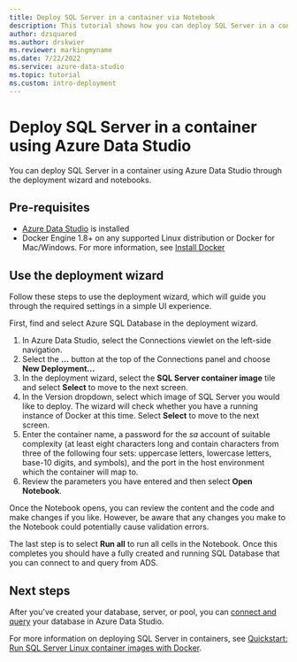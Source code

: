 ```yaml
---
title: Deploy SQL Server in a container via Notebook
description: This tutorial shows how you can deploy SQL Server in a container.
author: dzsquared
ms.author: drskwier
ms.reviewer: markingmyname
ms.date: 7/22/2022
ms.service: azure-data-studio
ms.topic: tutorial
ms.custom: intro-deployment
---
```


# Deploy SQL Server in a container using Azure Data Studio

You can deploy SQL Server in a container using Azure Data Studio through the deployment wizard and notebooks.

## Pre-requisites

 - [Azure Data Studio](download-azure-data-studio.md) is installed
 - Docker Engine 1.8+ on any supported Linux distribution or Docker for Mac/Windows. For more information, see [Install Docker](https://docs.docker.com/engine/installation/)

## Use the deployment wizard

Follow these steps to use the deployment wizard, which will guide you through the required settings in a simple UI experience.

First, find and select Azure SQL Database in the deployment wizard.

 1. In Azure Data Studio, select the Connections viewlet on the left-side navigation.
 2. Select the **...** button at the top of the Connections panel and choose **New Deployment...**
 3. In the deployment wizard, select the **SQL Server container image** tile and select **Select** to move to the next screen.
 4. In the Version dropdown, select which image of SQL Server you would like to deploy. The wizard will check whether you have a running instance of Docker at this time. Select **Select** to move to the next screen.
 5. Enter the container name, a password for the *sa* account of suitable complexity (at least eight characters long and contain characters from three of the following four sets: uppercase letters, lowercase letters, base-10 digits, and symbols), and the port in the host environment which the container will map to.
 6. Review the parameters you have entered and then select **Open Notebook**.

Once the Notebook opens, you can review the content and the code and make changes if you like. However, be aware that any changes you make to the Notebook could potentially cause validation errors.

The last step is to select **Run all** to run all cells in the Notebook. Once this completes you should have a fully created and running SQL Database that you can connect to and query from ADS.

## Next steps

After you've created your database, server, or pool, you can [connect and query](quickstart-sql-database.md) your database in Azure Data Studio.

For more information on deploying SQL Server in containers, see [Quickstart: Run SQL Server Linux container images with Docker](/sql/linux/quickstart-install-connect-docker).
